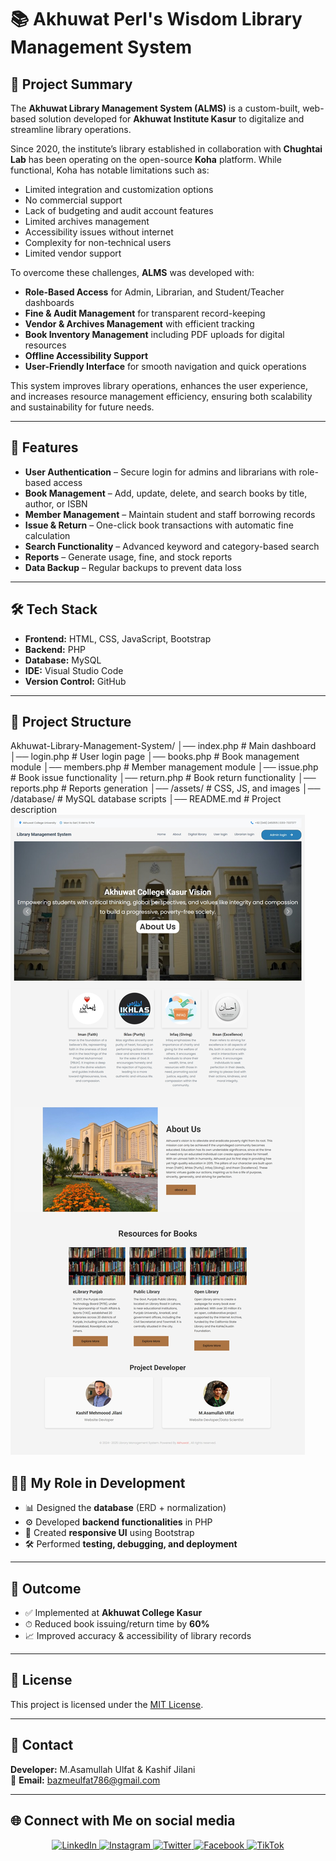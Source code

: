 # 📚 Akhuwat Perl's Wisdom Library Management System  

## 📄 Project Summary  

The **Akhuwat Library Management System (ALMS)** is a custom-built, web-based solution developed for **Akhuwat Institute Kasur** to digitalize and streamline library operations.  

Since 2020, the institute’s library established in collaboration with **Chughtai Lab** has been operating on the open-source **Koha** platform. While functional, Koha has notable limitations such as:  
- Limited integration and customization options  
- No commercial support  
- Lack of budgeting and audit account features  
- Limited archives management  
- Accessibility issues without internet  
- Complexity for non-technical users  
- Limited vendor support  

To overcome these challenges, **ALMS** was developed with:  
- **Role-Based Access** for Admin, Librarian, and Student/Teacher dashboards  
- **Fine & Audit Management** for transparent record-keeping  
- **Vendor & Archives Management** with efficient tracking  
- **Book Inventory Management** including PDF uploads for digital resources  
- **Offline Accessibility Support**  
- **User-Friendly Interface** for smooth navigation and quick operations  

This system improves library operations, enhances the user experience, and increases resource management efficiency, ensuring both scalability and sustainability for future needs.  

---

## 🚀 Features  
- **User Authentication** – Secure login for admins and librarians with role-based access  
- **Book Management** – Add, update, delete, and search books by title, author, or ISBN  
- **Member Management** – Maintain student and staff borrowing records  
- **Issue & Return** – One-click book transactions with automatic fine calculation  
- **Search Functionality** – Advanced keyword and category-based search  
- **Reports** – Generate usage, fine, and stock reports  
- **Data Backup** – Regular backups to prevent data loss  

---

## 🛠️ Tech Stack  
- **Frontend:** HTML, CSS, JavaScript, Bootstrap  
- **Backend:** PHP  
- **Database:** MySQL  
- **IDE:** Visual Studio Code  
- **Version Control:** GitHub  

---

## 📂 Project Structure  
Akhuwat-Library-Management-System/
│── index.php # Main dashboard
│── login.php # User login page
│── books.php # Book management module
│── members.php # Member management module
│── issue.php # Book issue functionality
│── return.php # Book return functionality
│── reports.php # Reports generation
│── /assets/ # CSS, JS, and images
│── /database/ # MySQL database scripts
│── README.md # Project description
![images](web1.jpeg)

## 🧑‍💻 My Role in Development
- 📊 Designed the **database** (ERD + normalization)  
- ⚙️ Developed **backend functionalities** in PHP  
- 🎨 Created **responsive UI** using Bootstrap  
- 🛠 Performed **testing, debugging, and deployment**  

---

## 🎯 Outcome
- ✅ Implemented at **Akhuwat College Kasur**  
- ⏱ Reduced book issuing/return time by **60%**  
- 📈 Improved accuracy & accessibility of library records  

---

## 📜 License
This project is licensed under the [MIT License](LICENSE).  

---

## 💌 Contact
**Developer:** M.Asamullah Ulfat & Kashif Jilani  
📧 **Email:** [bazmeulfat786@gmail.com](mailto:bazmeulfat786@gmail.com)  

---

## 🌐 Connect with Me on social media 

<p align="center">
  <a href="https://www.linkedin.com/in/m-a-ulfat/">
    <img src="https://img.shields.io/badge/LinkedIn-0077B5?style=for-the-badge&logo=linkedin&logoColor=white" alt="LinkedIn"/>
  </a>
  <a href="https://www.instagram.com/m.a._ulfat/">
    <img src="https://img.shields.io/badge/Instagram-E4405F?style=for-the-badge&logo=instagram&logoColor=white" alt="Instagram"/>
  </a>
  <a href="https://x.com/MAUlfat7">
    <img src="https://img.shields.io/badge/X%20(Twitter)-000000?style=for-the-badge&logo=x&logoColor=white" alt="Twitter"/>
  </a>
  <a href="https://www.facebook.com/profile.php?id=100086778335996">
    <img src="https://img.shields.io/badge/Facebook-1877F2?style=for-the-badge&logo=facebook&logoColor=white" alt="Facebook"/>
  </a>
  <a href="https://www.tiktok.com/@m.a.ulfat1">
    <img src="https://img.shields.io/badge/TikTok-000000?style=for-the-badge&logo=tiktok&logoColor=white" alt="TikTok"/>
  </a>
</p>
